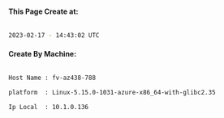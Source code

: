 
   
#### This Page Create at:

```bash

2023-02-17 - 14:43:02 UTC

```

#### Create By Machine:

```bash

Host Name : fv-az438-788

platform  : Linux-5.15.0-1031-azure-x86_64-with-glibc2.35

Ip Local  : 10.1.0.136

```

